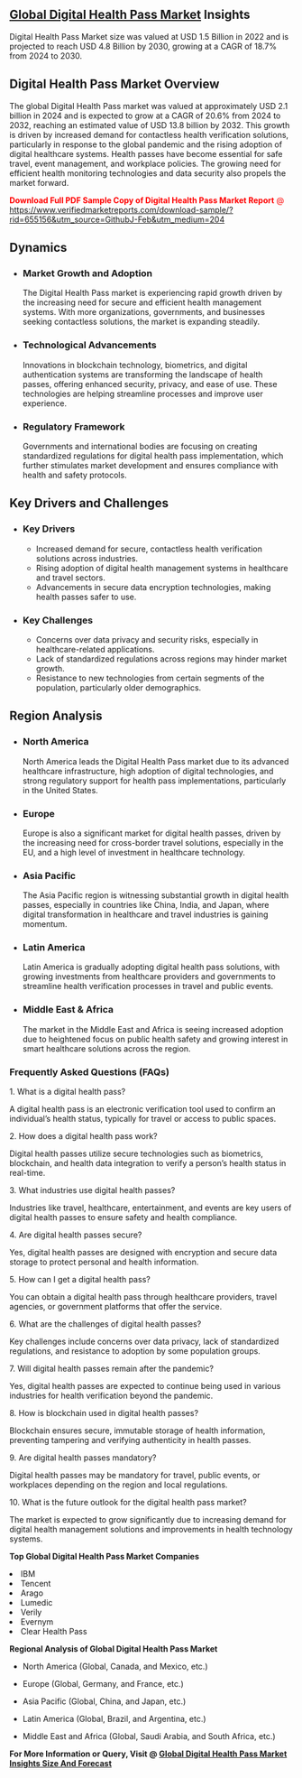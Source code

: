 <h2><a href="https://www.verifiedmarketreports.com/download-sample/?rid=655156&amp;utm_source=GithubJ&amp;utm_medium=204" target="_blank">Global Digital Health Pass Market</a> Insights</h2><p>Digital Health Pass Market size was valued at USD 1.5 Billion in 2022 and is projected to reach USD 4.8 Billion by 2030, growing at a CAGR of 18.7% from 2024 to 2030.</p><p> <h2>Digital Health Pass Market Overview</h2> <p>The global Digital Health Pass market was valued at approximately USD 2.1 billion in 2024 and is expected to grow at a CAGR of 20.6% from 2024 to 2032, reaching an estimated value of USD 13.8 billion by 2032. This growth is driven by increased demand for contactless health verification solutions, particularly in response to the global pandemic and the rising adoption of digital healthcare systems. Health passes have become essential for safe travel, event management, and workplace policies. The growing need for efficient health monitoring technologies and data security also propels the market forward.</p> <p><p><span class=""><span style="color: #ff0000;"><strong>Download Full PDF Sample Copy of Digital Health Pass Market Report</strong> @ </span><a href="https://www.verifiedmarketreports.com/download-sample/?rid=655156&amp;utm_source=GithubJ-Feb&amp;utm_medium=204" target="_blank">https://www.verifiedmarketreports.com/download-sample/?rid=655156&amp;utm_source=GithubJ-Feb&amp;utm_medium=204</a></span></p></p> <h2>Dynamics</h2> <ul> <li><h3>Market Growth and Adoption</h3> The Digital Health Pass market is experiencing rapid growth driven by the increasing need for secure and efficient health management systems. With more organizations, governments, and businesses seeking contactless solutions, the market is expanding steadily.</li> <li><h3>Technological Advancements</h3> Innovations in blockchain technology, biometrics, and digital authentication systems are transforming the landscape of health passes, offering enhanced security, privacy, and ease of use. These technologies are helping streamline processes and improve user experience.</li> <li><h3>Regulatory Framework</h3> Governments and international bodies are focusing on creating standardized regulations for digital health pass implementation, which further stimulates market development and ensures compliance with health and safety protocols.</li> </ul> <h2>Key Drivers and Challenges</h2> <ul> <li><h3>Key Drivers</h3> <ul> <li>Increased demand for secure, contactless health verification solutions across industries.</li> <li>Rising adoption of digital health management systems in healthcare and travel sectors.</li> <li>Advancements in secure data encryption technologies, making health passes safer to use.</li> </ul> </li> <li><h3>Key Challenges</h3> <ul> <li>Concerns over data privacy and security risks, especially in healthcare-related applications.</li> <li>Lack of standardized regulations across regions may hinder market growth.</li> <li>Resistance to new technologies from certain segments of the population, particularly older demographics.</li> </ul> </li> </ul> <h2>Region Analysis</h2> <ul> <li><h3>North America</h3> North America leads the Digital Health Pass market due to its advanced healthcare infrastructure, high adoption of digital technologies, and strong regulatory support for health pass implementations, particularly in the United States.</li> <li><h3>Europe</h3> Europe is also a significant market for digital health passes, driven by the increasing need for cross-border travel solutions, especially in the EU, and a high level of investment in healthcare technology.</li> <li><h3>Asia Pacific</h3> The Asia Pacific region is witnessing substantial growth in digital health passes, especially in countries like China, India, and Japan, where digital transformation in healthcare and travel industries is gaining momentum.</li> <li><h3>Latin America</h3> Latin America is gradually adopting digital health pass solutions, with growing investments from healthcare providers and governments to streamline health verification processes in travel and public events.</li> <li><h3>Middle East & Africa</h3> The market in the Middle East and Africa is seeing increased adoption due to heightened focus on public health safety and growing interest in smart healthcare solutions across the region.</li> </ul> <h3>Frequently Asked Questions (FAQs)</h3> <p>1. What is a digital health pass?</p> <p>A digital health pass is an electronic verification tool used to confirm an individual’s health status, typically for travel or access to public spaces.</p> <p>2. How does a digital health pass work?</p> <p>Digital health passes utilize secure technologies such as biometrics, blockchain, and health data integration to verify a person’s health status in real-time.</p> <p>3. What industries use digital health passes?</p> <p>Industries like travel, healthcare, entertainment, and events are key users of digital health passes to ensure safety and health compliance.</p> <p>4. Are digital health passes secure?</p> <p>Yes, digital health passes are designed with encryption and secure data storage to protect personal and health information.</p> <p>5. How can I get a digital health pass?</p> <p>You can obtain a digital health pass through healthcare providers, travel agencies, or government platforms that offer the service.</p> <p>6. What are the challenges of digital health passes?</p> <p>Key challenges include concerns over data privacy, lack of standardized regulations, and resistance to adoption by some population groups.</p> <p>7. Will digital health passes remain after the pandemic?</p> <p>Yes, digital health passes are expected to continue being used in various industries for health verification beyond the pandemic.</p> <p>8. How is blockchain used in digital health passes?</p> <p>Blockchain ensures secure, immutable storage of health information, preventing tampering and verifying authenticity in health passes.</p> <p>9. Are digital health passes mandatory?</p> <p>Digital health passes may be mandatory for travel, public events, or workplaces depending on the region and local regulations.</p> <p>10. What is the future outlook for the digital health pass market?</p> <p>The market is expected to grow significantly due to increasing demand for digital health management solutions and improvements in health technology systems.</p> </p><p><strong>Top Global Digital Health Pass Market Companies</strong></p><div data-test-id=""><p><li>IBM</li><li> Tencent</li><li> Arago</li><li> Lumedic</li><li> Verily</li><li> Evernym</li><li> Clear Health Pass</li></p><div><strong>Regional Analysis of&nbsp;Global Digital Health Pass Market</strong></div><ul><li dir="ltr"><p dir="ltr">North America&nbsp;(Global, Canada, and Mexico, etc.)</p></li><li dir="ltr"><p dir="ltr">Europe (Global, Germany, and France, etc.)</p></li><li dir="ltr"><p dir="ltr">Asia Pacific&nbsp;(Global, China, and Japan, etc.)</p></li><li dir="ltr"><p dir="ltr">Latin America&nbsp;(Global, Brazil, and Argentina, etc.)</p></li><li dir="ltr">Middle East and Africa&nbsp;(Global, Saudi Arabia, and South Africa, etc.)</li></ul><p><strong>For More Information or Query, Visit @&nbsp;</strong><strong><a href="https://www.verifiedmarketreports.com/product/digital-health-pass-market/?utm_source=GithubJ&amp;utm_medium=204" target="_blank">Global Digital Health Pass Market Insights Size And Forecast</a></strong></p></div>
